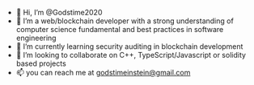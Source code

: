 - 👋 Hi, I’m @Godstime2020
- 👀 I’m a web/blockchain developer with a strong understanding of computer science fundamental and best practices in software engineering
- 🌱 I’m currently learning security auditing in blockchain development
- 💞️ I’m looking to collaborate on C++, TypeScript/Javascript or solidity based projects
- 📫 you can reach me at godstimeinstein@gmail.com

<!---
Godstime2020/Godstime2020 is a ✨ special ✨ repository because its `README.md` (this file) appears on your GitHub profile.
You can click the Preview link to take a look at your changes.
--->
